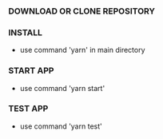 ### DOWNLOAD OR CLONE REPOSITORY
### INSTALL
- use command 'yarn' in main directory
### START APP
- use command 'yarn start'
### TEST APP 
- use command 'yarn test'

